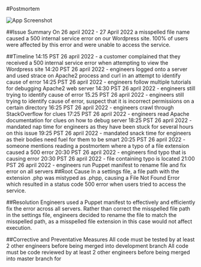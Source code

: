 #Postmortem

![App Screenshot](https://previews.123rf.com/images/get4net/get4net1902/get4net190203516/116219791-bug-fix-or-repair.jpg?fj=1)


##Issue Summary
On 26 april 2022 - 27 April 2022 a misspelled file name caused a 500 internal service error on our Wordpress site. 100% of users were affected by this error and were unable to access the service.

##Timeline
14:15 PST 26 april 2022 - a customer complained that they received a 500 internal service error when attempting to view the Wordpress site
14:20 PST 26 april 2022 - engineers logged onto a server and used strace on Apache2 process and curl in an attempt to identify cause of error
14:25 PST 26 april 2022 - engineers follow multiple tutorials for debugging Apache2 web server
14:30 PST 26 april 2022 - engineers still trying to identify cause of error
15.25 PST 26 april 2022 - engineers still trying to identify cause of error, suspect that it is incorrect permissions on a certain directory
16:25 PST 26 april 2022 - engineers crawl through StackOverflow for clues
17:25 PST 26 april 2022 - engineers read Apache documentation for clues on how to debug server
18:25 PST 26 april 2022 - mandated nap time for engineers as they have been stuck for several hours on this issue
19:25 PST 26 april 2022 - mandated snack time for engineers as their bodies need fuel for them to be smart
20:25 PST 26 april 2022 - someone mentions reading a postmortem where a typo of a file extension caused a 500 error
20:30 PST 26 april 2022 - engineers find typo that is causing error
20:30 PST 26 april 2022 - file containing typo is located
21:00 PST 26 april 2022 - engineers run Puppet manifest to rename file and fix error on all servers
##Root Cause
In a settings file, a file path with the extension .php was mistyped as .phpp, causing a File Not Found Error which resulted in a status code 500 error when users tried to access the service.

##Resolution
Engineers used a Puppet manifest to effectively and efficiently fix the error across all servers. Rather than correct the misspelled file path in the settings file, engineers decided to rename the file to match the misspelled path, as a misspelled file extension in this case would not affect execution.

##Corrective and Preventative Measures
All code must be tested by at least 2 other engineers before being merged into development branch
All code must be code reviewed by at least 2 other engineers before being merged into master branch for 
